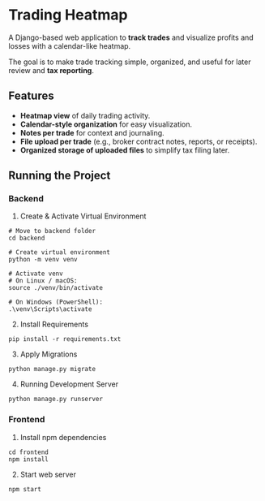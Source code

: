 # Trading Heatmap

A Django-based web application to **track trades** and visualize profits and losses with a calendar-like heatmap.

The goal is to make trade tracking simple, organized, and useful for later review and **tax reporting**.

## Features
- **Heatmap view** of daily trading activity.
- **Calendar-style organization** for easy visualization.  
- **Notes per trade** for context and journaling.  
- **File upload per trade** (e.g., broker contract notes, reports, or receipts).  
- **Organized storage of uploaded files** to simplify tax filing later.  

## Running the Project


### Backend

1. Create & Activate Virtual Environment

```shell
# Move to backend folder
cd backend

# Create virtual environment
python -m venv venv

# Activate venv
# On Linux / macOS:
source ./venv/bin/activate

# On Windows (PowerShell):
.\venv\Scripts\activate
```

2. Install Requirements

```shell
pip install -r requirements.txt
```

3. Apply Migrations
   
```shell
python manage.py migrate
```

4. Running Development Server

```shell
python manage.py runserver
```

### Frontend

1. Install npm dependencies

```shell
cd frontend
npm install
```

2. Start web server

```shell
npm start
```
